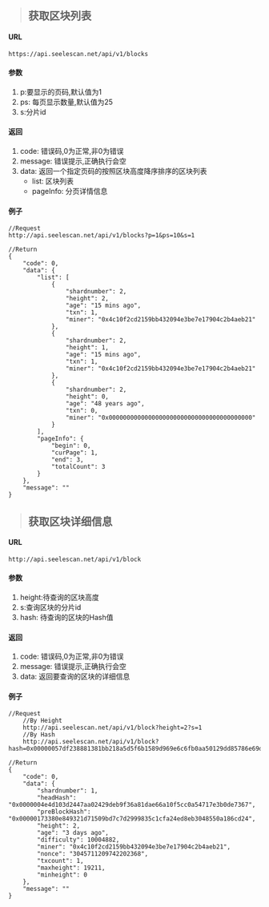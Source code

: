 >## 获取区块列表
#### URL
	https://api.seelescan.net/api/v1/blocks

#### 参数 
1. p:要显示的页码,默认值为1
2. ps: 每页显示数量,默认值为25
3. s:分片id

#### 返回
1. code: 错误码,0为正常,非0为错误
2. message: 错误提示,正确执行会空
3. data: 返回一个指定页码的按照区块高度降序排序的区块列表
	- list: 区块列表
	- pageInfo: 分页详情信息

#### 例子
	//Request
	http://api.seelescan.net/api/v1/blocks?p=1&ps=10&s=1
	
	//Return
	{
		"code": 0, 
		"data": {
			"list": [
				{
					"shardnumber": 2, 
					"height": 2, 
					"age": "15 mins ago", 
					"txn": 1, 
					"miner": "0x4c10f2cd2159bb432094e3be7e17904c2b4aeb21"
				}, 
				{
					"shardnumber": 2, 
					"height": 1, 
					"age": "15 mins ago", 
					"txn": 1, 
					"miner": "0x4c10f2cd2159bb432094e3be7e17904c2b4aeb21"
				}, 
				{
					"shardnumber": 2, 
					"height": 0, 
					"age": "48 years ago", 
					"txn": 0, 
					"miner": "0x0000000000000000000000000000000000000000"
				}
			], 
			"pageInfo": {
				"begin": 0, 
				"curPage": 1, 
				"end": 3, 
				"totalCount": 3
			}
		}, 
		"message": ""
	}

>## 获取区块详细信息
#### URL
	http://api.seelescan.net/api/v1/block
	
#### 参数 
1. height:待查询的区块高度
2. s:查询区块的分片id
2. hash: 待查询的区块的Hash值

#### 返回
1. code: 错误码,0为正常,非0为错误
2. message: 错误提示,正确执行会空
3. data: 返回要查询的区块的详细信息

#### 例子
	//Request
		//By Height
		http://api.seelescan.net/api/v1/block?height=2?s=1
		//By Hash
		http://api.seelescan.net/api/v1/block?hash=0x00000057df238881381bb218a5d5f6b1589d969e6c6fb0aa50129dd85786e69d
	
	//Return
	{
		"code": 0, 
		"data": {
			"shardnumber": 1, 
			"headHash": "0x0000004e4d103d2447aa02429deb9f36a81dae66a10f5cc0a54717e3b0de7367", 
			"preBlockHash": "0x00000173380e849321d71509bd7c7d2999835c1cfa24ed8eb3048550a186cd24", 
			"height": 2, 
			"age": "3 days ago", 
			"difficulty": 10004882, 
			"miner": "0x4c10f2cd2159bb432094e3be7e17904c2b4aeb21", 
			"nonce": "3045711209742202368", 
			"txcount": 1, 
			"maxheight": 19211, 
			"minheight": 0
		}, 
		"message": ""
	}

